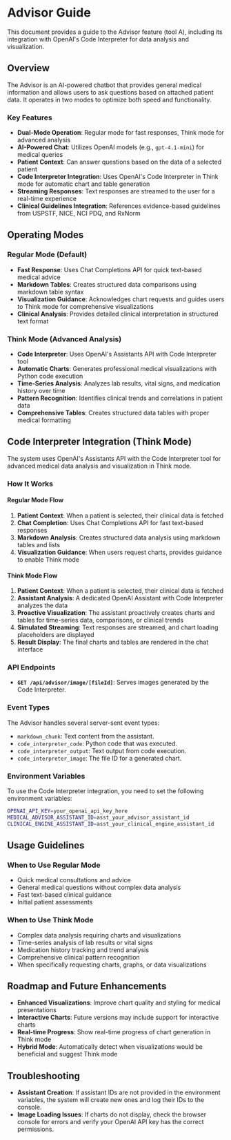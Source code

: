 # Advisor Guide

This document provides a guide to the Advisor feature (tool A), including its integration with OpenAI's Code Interpreter for data analysis and visualization.

## Overview

The Advisor is an AI-powered chatbot that provides general medical information and allows users to ask questions based on attached patient data. It operates in two modes to optimize both speed and functionality.

### Key Features

- **Dual-Mode Operation**: Regular mode for fast responses, Think mode for advanced analysis
- **AI-Powered Chat**: Utilizes OpenAI models (e.g., `gpt-4.1-mini`) for medical queries
- **Patient Context**: Can answer questions based on the data of a selected patient
- **Code Interpreter Integration**: Uses OpenAI's Code Interpreter in Think mode for automatic chart and table generation
- **Streaming Responses**: Text responses are streamed to the user for a real-time experience
- **Clinical Guidelines Integration**: References evidence-based guidelines from USPSTF, NICE, NCI PDQ, and RxNorm

## Operating Modes

### Regular Mode (Default)
- **Fast Response**: Uses Chat Completions API for quick text-based medical advice
- **Markdown Tables**: Creates structured data comparisons using markdown table syntax
- **Visualization Guidance**: Acknowledges chart requests and guides users to Think mode for comprehensive visualizations
- **Clinical Analysis**: Provides detailed clinical interpretation in structured text format

### Think Mode (Advanced Analysis)
- **Code Interpreter**: Uses OpenAI's Assistants API with Code Interpreter tool
- **Automatic Charts**: Generates professional medical visualizations with Python code execution
- **Time-Series Analysis**: Analyzes lab results, vital signs, and medication history over time
- **Pattern Recognition**: Identifies clinical trends and correlations in patient data
- **Comprehensive Tables**: Creates structured data tables with proper medical formatting

## Code Interpreter Integration (Think Mode)

The system uses OpenAI's Assistants API with the Code Interpreter tool for advanced medical data analysis and visualization in Think mode.

### How It Works

#### Regular Mode Flow
1. **Patient Context**: When a patient is selected, their clinical data is fetched
2. **Chat Completion**: Uses Chat Completions API for fast text-based responses  
3. **Markdown Analysis**: Creates structured data analysis using markdown tables and lists
4. **Visualization Guidance**: When users request charts, provides guidance to enable Think mode

#### Think Mode Flow
1. **Patient Context**: When a patient is selected, their clinical data is fetched
2. **Assistant Analysis**: A dedicated OpenAI Assistant with Code Interpreter analyzes the data
3. **Proactive Visualization**: The assistant proactively creates charts and tables for time-series data, comparisons, or clinical trends
4. **Simulated Streaming**: Text responses are streamed, and chart loading placeholders are displayed
5. **Result Display**: The final charts and tables are rendered in the chat interface

### API Endpoints

-   **`GET /api/advisor/image/[fileId]`**: Serves images generated by the Code Interpreter.

### Event Types

The Advisor handles several server-sent event types:
- `markdown_chunk`: Text content from the assistant.
- `code_interpreter_code`: Python code that was executed.
- `code_interpreter_output`: Text output from code execution.
- `code_interpreter_image`: The file ID for a generated chart.

### Environment Variables

To use the Code Interpreter integration, you need to set the following environment variables:

```bash
OPENAI_API_KEY=your_openai_api_key_here
MEDICAL_ADVISOR_ASSISTANT_ID=asst_your_advisor_assistant_id
CLINICAL_ENGINE_ASSISTANT_ID=asst_your_clinical_engine_assistant_id
```

## Usage Guidelines

### When to Use Regular Mode
- Quick medical consultations and advice
- General medical questions without complex data analysis
- Fast text-based clinical guidance
- Initial patient assessments

### When to Use Think Mode
- Complex data analysis requiring charts and visualizations
- Time-series analysis of lab results or vital signs
- Medication history tracking and trend analysis
- Comprehensive clinical pattern recognition
- When specifically requesting charts, graphs, or data visualizations

## Roadmap and Future Enhancements

- **Enhanced Visualizations**: Improve chart quality and styling for medical presentations
- **Interactive Charts**: Future versions may include support for interactive charts
- **Real-time Progress**: Show real-time progress of chart generation in Think mode
- **Hybrid Mode**: Automatically detect when visualizations would be beneficial and suggest Think mode

## Troubleshooting

- **Assistant Creation**: If assistant IDs are not provided in the environment variables, the system will create new ones and log their IDs to the console.
- **Image Loading Issues**: If charts do not display, check the browser console for errors and verify your OpenAI API key has the correct permissions. 